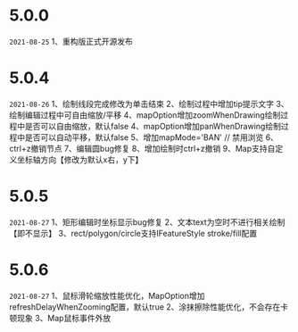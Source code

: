 # 5.0.0
`2021-08-25`
1、重构版正式开源发布

# 5.0.4
`2021-08-26`
1、绘制线段完成修改为单击结束
2、绘制过程中增加tip提示文字
3、绘制编辑过程中可自由缩放/平移
4、mapOption增加zoomWhenDrawing绘制过程中是否可以自由缩放，默认false
4、mapOption增加panWhenDrawing绘制过程中是否可以自动平移，默认false
5、增加mapMode='BAN' // 禁用浏览
6、ctrl+z撤销节点
7、编辑圆bug修复
8、增加绘制时ctrl+z撤销
9、Map支持自定义坐标轴方向【修改为默认x右，y下】

# 5.0.5
`2021-08-27`
1、矩形编辑时坐标显示bug修复
2、文本text为空时不进行相关绘制【即不显示】
3、rect/polygon/circle支持IFeatureStyle stroke/fill配置

# 5.0.6
`2021-08-27`
1、鼠标滑轮缩放性能优化，MapOption增加refreshDelayWhenZooming配置，默认true
2、涂抹擦除性能优化，不会存在卡顿现象
3、Map鼠标事件外放
